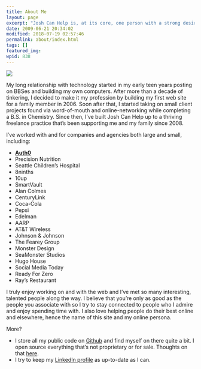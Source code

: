```yaml
---
title: About Me
layout: page
excerpt: "Josh Can Help is, at its core, one person with a strong desire to help people understand the web and what it can do for them, regardless of their goal."
date: 2009-06-21 20:34:02
modified: 2018-07-19 02:57:46
permalink: about/index.html
tags: []
featured_img:
wpid: 838
---
```


<img src="https://secure.gravatar.com/avatar/ae098a33ae2acd0fd647f48749f8630c?size=300" class="alignright">

My long relationship with technology started in my early teen years posting on BBSes and building my own computers. After more than a decade of tinkering, I decided to make it my profession by building my first web site for a family member in 2006. Soon after that, I started taking on small client projects found via word-of-mouth and online-networking while completing a B.S. in Chemistry. Since then, I’ve built Josh Can Help up to a thriving freelance practice that’s been supporting me and my family since 2008.

I’ve worked with and for companies and agencies both large and small, including:

- **[Auth0](https://auth0.com/blog/authors/josh-cunningham/)**
- Precision Nutrition
- Seattle Children’s Hospital
- 8ninths
- 10up
- SmartVault
- Alan Colmes
- CenturyLink
- Coca-Cola
- Pepsi
- Edelman
- AARP
- AT&amp;T Wireless
- Johnson &amp; Johnson
- The Fearey Group
- Monster Design
- SeaMonster Studios
- Hugo House
- Social Media Today
- Ready For Zero
- Ray’s Restaurant

I truly enjoy working on and with the web and I’ve met so many interesting, talented people along the way. I believe that you’re only as good as the people you associate with so I try to stay connected to people who I admire and enjoy spending time with. I also love helping people do their best online and elsewhere, hence the name of this site and my online persona.

More?

- I store all my public code on [Github](https://github.com/joshcanhelp) and find myself on there quite a bit. I open source everything that’s not proprietary or for sale. Thoughts on that [here](/open-source-sale/).
- I try to keep my [LinkedIn profile](https://www.linkedin.com/in/joshcanhelp) as up-to-date as I can.